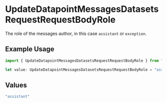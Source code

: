 # UpdateDatapointMessagesDatasetsRequestRequestBodyRole

The role of the messages author, in this case `assistant` or `exception`.

## Example Usage

```typescript
import { UpdateDatapointMessagesDatasetsRequestRequestBodyRole } from "@orq-ai/node/models/operations";

let value: UpdateDatapointMessagesDatasetsRequestRequestBodyRole = "assistant";
```

## Values

```typescript
"assistant"
```